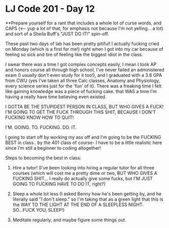 # LJ Code 201 - Day 12

**Prepare yourself for a rant that includes a whole lot of curse words, and CAPS (<-- yup a lot of that, for emphasis not because I'm not yelling... a lot) and sort of a Sheila Buff's "JUST DO IT!" spin-off.

These past two days of lab has been pretty pitiful! I actually fucking cried on Monday (which is a first for me!) right when I got into my car because of feeling so sick and tire of feeling like the biggest idiot in the class. 

I swear there was a time I got complex concepts easily, I mean I took AP and honors course all through high school, I've never failed an administered exam (I usually don't even study for it too!), and I graduated with a 3.8 GPA from CWU (yes I've taken all three Calc classes, Anatomy and Physiology, every science series just for the 'fun' of it). There was a freaking time I felt like gaining knowledge was a piece of fucking cake. that WAS a time I'm having a really have time believing even existed.

I GOTTA BE THE STUPIDEST PERSON IN CLASS, BUT WHO GIVES A FUCK! I'M GOING TO GET THE FUCK THROUGH THIS SHIT, BECAUSE I DON'T FUCKING KNOW HOW TO QUIT! 

I'M. GOING. TO. FUCKING. DO. IT. 

I going to start off by working my ass off and I'm going to be the FUCKING BEST in class.. by the 401 class of course- I have to be a little realistic here since I'm still a beginner to coding altogether! 

Steps to becoming the best in class:
1. Hire a tutor! (I've been looking into hiring a regular tutor for all three courses (which will cost me a pretty dime or two, BUT WHO GIVES A FUCKING SHIT... I really do actually give some fucks, but I'M JUST GOING TO FUCKING HAVE TO DO IT, right?)

2. Sleep a whole lot less (I asked Benny how he's been getting by, and he literally said "I don't sleep." so I'm taking that as a green light that this is the WAY TO THE LIGHT AT THE END OF A SLEEPLESS NIGHT. SO...FUCK YOU, SLEEP!)

3. Meditate regularly, and maybe figure some things out.
